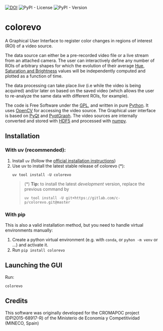 [![DOI](https://zenodo.org/badge/DOI/10.5281/zenodo.5646732.svg)](https://doi.org/10.5281/zenodo.5646732) ![PyPI - License](https://img.shields.io/pypi/l/colorevo) 
![PyPI - Version](https://img.shields.io/pypi/v/colorevo) 

# colorevo

A Graphical User Interface to register color changes in regions of interest (ROI) of a video source.

The data source can either be a pre-recorded video file or a live stream from an attached camera. The user can interactively define any number of ROIs of arbitrary shapes for which the evolution of their average [Hue, Saturation and Brightness](https://en.wikipedia.org/wiki/HSL_and_HSV) values will be independently computed and plotted as a function of time. 

The data processing can take place *live* (i.e while the video is being acquired) and/or later on based on the saved video (which allows the user to re-analyze the same data with different ROIs, for example).

The code is Free Software under the [GPL](https://www.gnu.org/licenses/gpl.html), and written in pure [Python](https://www.python.org/). It uses [OpenCV](https://opencv.org/) for accessing the video source. The Graphical user interface is based on [PyQt](https://www.riverbankcomputing.com/software/pyqt/) and [PyqtGraph](http://www.pyqtgraph.org/). The video sources are internally converted and stored with [HDF5](https://www.h5py.org/) and processed with [numpy](https://numpy.org/).


## Installation

### With uv (recommended):

1. Install `uv` (follow the [official installation instructions](https://docs.astral.sh/uv/getting-started/installation/))
2. Use uv to install the latest stable release of colorevo (*):
    ```
    uv tool install -U colorevo
    ```
    > (*) **Tip:** to install the latest *development* version, replace the previous command by 
    > ```
    > uv tool install -U git+https://gitlab.com/c-p/colorevo.git@master
    > ``` 


### With pip
This is also a valid installation method, but you need to handle virtual environments manually:
1. Create a python virtual environment (e.g. with `conda`, or `pyhon -m venv` or ...) and activate it.
2. Run `pip install colorevo`

## Launching the GUI
Run: 
```
colorevo
```

## Credits

This software was originally developed for the CROMAPOC project (DPI2015-68917-R) of the Ministerio de Economia y Competitividad (MINECO, Spain)




